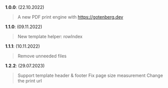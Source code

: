 **1.0.0**: (22.10.2022)
> A new PDF print engine with https://gotenberg.dev

**1.1.0**: (09.11.2022)
> New template helper: rowIndex

**1.1.1**: (10.11.2022)
> Remove unneeded files

**1.2.2**: (29.07.2023)
> Support template header & footer
> Fix page size measurement
> Change the print url
